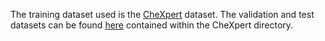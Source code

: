 The training dataset used is the [CheXpert](https://stanfordmlgroup.github.io/competitions/chexpert) dataset. The validation and test datasets can be found [here](https://stanfordaimi.azurewebsites.net/datasets/23c56a0d-15de-405b-87c8-99c30138950c) contained within the CheXpert directory.